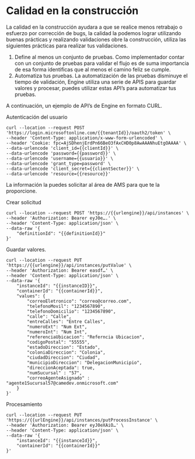 # Calidad en la construcción

La calidad en la construcción ayudara a que se realice menos retrabajo o esfuerzo por corrección de bugs, la calidad la podemos lograr utilizando buenas prácticas y realizando validaciones obre la construcción, utiliza las siguientes prácticas para realizar tus validaciones.

1. Define al menos un conjunto de pruebas. Como implementador contar con un conjunto de pruebas para validar el flujo es de suma importancia de esa forma identificas que al menos el camino feliz se cumple.
2. Automatiza tus pruebas. La automatización de las pruebas disminuye el tiempo de validación, Engine utiliza una serie de APIS para guardar valores y procesar, puedes utilizar estas API’s para automatizar tus pruebas.

A continuación, un ejemplo de API’s de Engine en formato CURL.

Autenticación del usuario

```
curl --location --request POST 'https://login.microsoftonline.com/{{tenantId}}/oauth2/token' \
--header 'Content-Type: application/x-www-form-urlencoded' \
--header 'Cookie: fpc=AjSDhenjErdPn66BeO3fAxCHD0p8AwAAANhuEtgOAAAA' \
--data-urlencode 'client_id={{clientId}}' \
--data-urlencode 'password={{password}}' \
--data-urlencode 'username={{usuario}}' \
--data-urlencode 'grant_type=password' \
--data-urlencode 'client_secret={{clientSecter}}' \
--data-urlencode 'resource={{resource}}'
```
La información la puedes solicitar al área de AMS para que te la proporcione.

Crear solicitud
```
curl --location --request POST 'https://{{urlengine}}/api/instances' \
--header 'Authorization: Bearer eyJ0e….' \
--header 'Content-Type: application/json' \
--data-raw '{
    "definitionId": "{{definitionId}}"
}'
```

Guardar valores.
```
curl --location --request PUT 'https://{{urlengine}}/api/instances/putValue' \
--header 'Authorization: Bearer easdf…' \
--header 'Content-Type: application/json' \
--data-raw '{
    "instanceId": "{{instanceID}}",
    "containerId": "{{containerId}}",
    "values": {
        "correoEletronico": "correo@correo.com",
        "telefonoMovil": "1234567890",
        "telefonoDomicilio": "1234567890",
        "calle": "Calle",
        "entreCalles": "Entre Calles",
        "numeroExt": "Num Ext",
        "numeroInt": "Num Int",
        "referenciaUbicacion": "Referncia Ubicacion",
        "codigoPostal": "55555",
        "estadoDireccion": "Estado",
        "coloniaDireccion": "Colonia",
        "ciudadDireccion": "Ciudad",
        "municipioDireccion": "DelegacionMunicipio",
        "direccionAceptada": true,
        "numSucursal" : "57",
        "correoAgenteAsignado" : "agente1Sucursal57@camedev.onmicrosoft.com" 
    }
}'
```

Procesamiento
```
curl --location --request PUT 'https://{{urlEngine}}/api/instances/putProcessInstance' \
--header 'Authorization: Bearer eyJ0eXAiO…' \
--header 'Content-Type: application/json' \
--data-raw '{
    "instanceId": "{{instanceId}}",
    "containerId": "{{containerId}}"
}'
```